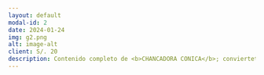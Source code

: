 ```yaml
---
layout: default
modal-id: 2
date: 2024-01-24
img: g2.png
alt: image-alt
client: S/. 20
description: Contenido completo de <b>CHANCADORA CONICA</b>; conviertete en experto y mejora tus habilidades en mantenimiento de este equipo<br><br>PETS<br>MANUALES<br>PLANOS<br>VIDEOS<br>PRESENTACIONES
---
```

